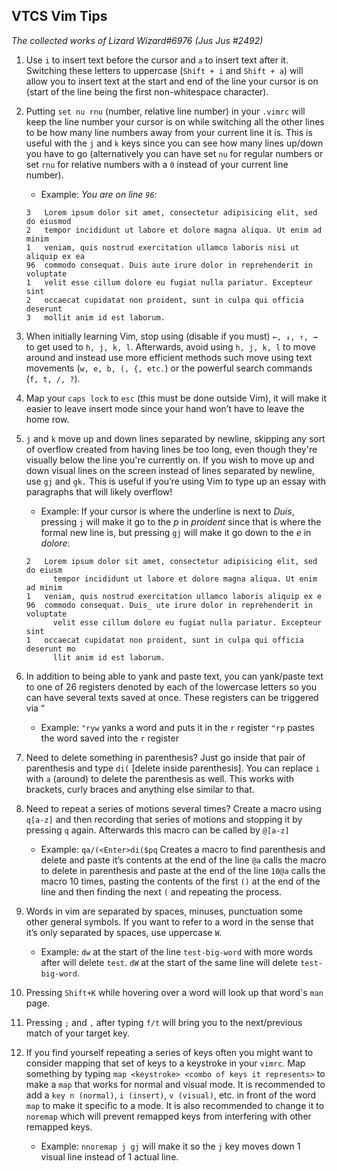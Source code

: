 ## VTCS Vim Tips
*The collected works of Lizard Wizard#6976 (Jus Jus #2492)*
1. Use `i` to insert text before the cursor and `a` to insert text after it.
    Switching these letters to uppercase (`Shift + i` and `Shift + a`) will
    allow you to insert text at the start and end of the line your cursor is on
    (start of the line being the first non-whitespace character).
2. Putting `set nu rnu` (number, relative line number) in your `.vimrc` will
    keep the line number your cursor is on while switching all the other lines
    to be how many line numbers away from your current line it is. This is
    useful with the `j` and `k` keys since you can see how many lines up/down
    you have to go (alternatively you can have set `nu` for regular numbers or
    set `rnu` for relative numbers with a `0` instead of your current line
    number).
    - Example: *You are on line `96`:*
    ```
    3   Lorem ipsum dolor sit amet, consectetur adipisicing elit, sed do eiusmod
    2   tempor incididunt ut labore et dolore magna aliqua. Ut enim ad minim
    1   veniam, quis nostrud exercitation ullamco laboris nisi ut aliquip ex ea
    96  commodo consequat. Duis aute irure dolor in reprehenderit in voluptate
    1   velit esse cillum dolore eu fugiat nulla pariatur. Excepteur sint
    2   occaecat cupidatat non proident, sunt in culpa qui officia deserunt
    3   mollit anim id est laborum.
    ```
3. When initially learning Vim, stop using (disable if you must) `←, ↓, ↑, →` to
    get used to `h, j, k, l`. Afterwards, avoid using `h, j, k, l` to move
    around and instead use more efficient methods such move using text movements
    (`w, e, b, (, {, etc.`) or the powerful search commands (`f, t, /, ?`).
4. Map your `caps lock` to `esc` (this must be done outside Vim), it will make
    it easier to leave insert mode since your hand won’t have to leave the home
    row.
5. `j` and `k` move up and down lines separated by newline, skipping any sort of
    overflow created from having lines be too long, even though they're visually
    below the line you're currently on. If you wish to move up and down visual
    lines on the screen instead of lines separated by newline, use `gj` and
    `gk.` This is useful if you’re using Vim to type up an essay with paragraphs
    that will likely overflow!

    - Example: If your cursor is where the underline is next to *Duis*, pressing
    `j` will make it go to the *p* in *proident* since that is where the formal
    new line is, but pressing `gj` will make it go down to the *e* in *dolore*:
    ```
    2   Lorem ipsum dolor sit amet, consectetur adipisicing elit, sed do eiusm
          tempor incididunt ut labore et dolore magna aliqua. Ut enim ad minim
    1   veniam, quis nostrud exercitation ullamco laboris aliquip ex e
    96  commodo consequat. Duis_ ute irure dolor in reprehenderit in voluptate
          velit esse cillum dolore eu fugiat nulla pariatur. Excepteur sint
    1   occaecat cupidatat non proident, sunt in culpa qui officia deserunt mo
          llit anim id est laborum.
    ```
6. In addition to being able to yank and paste text, you can yank/paste text to
    one of 26 registers denoted by each of the lowercase letters so you can have
    several texts saved at once. These registers can be triggered via
    “<lowercase letter>
    - Example: `"ryw` yanks a word and puts it in the `r` register
    `"rp` pastes the word saved into the `r` register
7. Need to delete something in parenthesis? Just go inside that pair of
    parenthesis and type `di(` [delete inside parenthesis]. You can replace `i`
    with `a` (around) to delete the parenthesis as well. This works with
    brackets, curly braces and anything else similar to that.
8. Need to repeat a series of motions several times? Create a macro using
    `q[a-z]` and then recording that series of motions and stopping it by
    pressing `q` again. Afterwards this macro can be called by `@[a-z]`
    - Example: `qa/(<Enter>di($pq` Creates a macro to find parenthesis and
        delete and paste it’s contents at the end of the line `@a` calls the
        macro to delete in parenthesis and paste at the end of the line
        `10@a` calls the macro 10 times, pasting the contents of the first `()`
        at the end of the line and then finding the next `(` and repeating the
        process.
9. Words in vim are separated by spaces, minuses, punctuation some other general
    symbols. If you want to refer to a word in the sense that it’s only
    separated by spaces, use uppercase `W`.
    - Example: `dw` at the start of the line `test-big-word` with more words
        after will delete `test`. `dW` at the start of the same line will delete
        `test-big-word`.
10. Pressing `Shift+K` while hovering over a word will look up that word's
    `man` page.
11. Pressing `;` and `,` after typing `f/t` will bring you to the next/previous
    match of your target key.
12. If you find yourself repeating a series of keys often you might want to
    consider mapping that set of keys to a keystroke in your `vimrc`. Map
    something by typing `map <keystroke> <combo of keys it represents>` to make
    a `map` that works for normal and visual mode. It is recommended to add a
    `key n (normal)`, `i (insert)`, `v (visual)`, etc. in front of the word
    `map` to make it specific to a mode. It is also recommended to change it to
    `noremap` which will prevent remapped keys from interfering with other
    remapped keys.
    - Example:  `nnoremap j gj` will make it so the `j` key moves down 1 visual
    line instead of 1 actual line.
